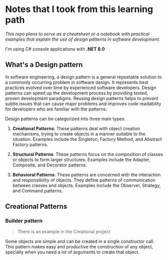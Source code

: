 # Notes that I took from this learning path
_This repo plans to serve as a cheatsheet or a notebook with practical examples that explain the use of design patterns in software development._

I'm using C# console applications with __.NET 8.0__

## What's a Design pattern
In software engineering, a design pattern is a general repeatable solution to a commonly occurring problem in software design. It represents best practices evolved over time by experienced software developers. Design patterns can speed up the development process by providing tested, proven development paradigms. Reusing design patterns helps to prevent subtle issues that can cause major problems and improves code readability for developers who are familiar with the patterns.

Design patterns can be categorized into three main types:

1. __Creational Patterns__: These patterns deal with object creation mechanisms, trying to create objects in a manner suitable to the situation. Examples include the Singleton, Factory Method, and Abstract Factory patterns.

2. __Structural Patterns__: These patterns focus on the composition of classes or objects to form larger structures. Examples include the Adapter, Composite, and Decorator patterns.

3. __Behavioral Patterns__: These patterns are concerned with the interaction and responsibility of objects. They define patterns of communication between classes and objects. Examples include the Observer, Strategy, and Command patterns.

## Creational Patterns

### Builder pattern
> There is an example in the Creational project

Some objects are simple and can be created in a single constructor call. This pattern makes easy and productive the construction of any object, specially when you need a lot of arguments to create that object.

